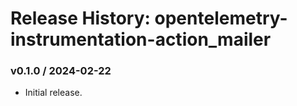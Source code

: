 # Release History: opentelemetry-instrumentation-action_mailer

### v0.1.0 / 2024-02-22

* Initial release.
